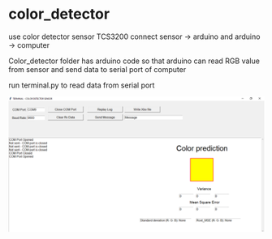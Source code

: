 # color_detector
use color detector sensor TCS3200
connect sensor -> arduino and arduino -> computer

Color_detector folder has arduino code so that arduino can read RGB value from sensor and send data to serial port of computer

run terminal.py to read data from serial port

![](images/interface.png)
